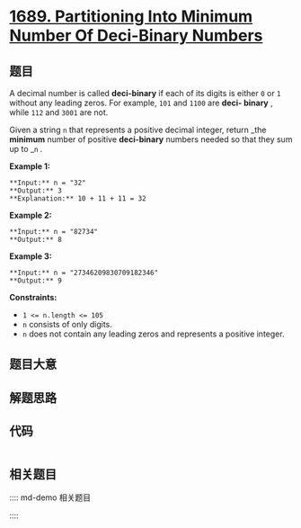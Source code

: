 # [1689. Partitioning Into Minimum Number Of Deci-Binary Numbers](https://leetcode.com/problems/partitioning-into-minimum-number-of-deci-binary-numbers)

## 题目

A decimal number is called **deci-binary** if each of its digits is either `0`
or `1` without any leading zeros. For example, `101` and `1100` are **deci-
binary** , while `112` and `3001` are not.

Given a string `n` that represents a positive decimal integer, return _the
**minimum** number of positive **deci-binary** numbers needed so that they sum
up to _`n` _._



**Example 1:**

    
    
    **Input:** n = "32"
    **Output:** 3
    **Explanation:** 10 + 11 + 11 = 32
    

**Example 2:**

    
    
    **Input:** n = "82734"
    **Output:** 8
    

**Example 3:**

    
    
    **Input:** n = "27346209830709182346"
    **Output:** 9
    



**Constraints:**

  * `1 <= n.length <= 105`
  * `n` consists of only digits.
  * `n` does not contain any leading zeros and represents a positive integer.


## 题目大意

## 解题思路

## 代码

```javascript

```

## 相关题目

:::: md-demo 相关题目

::::
